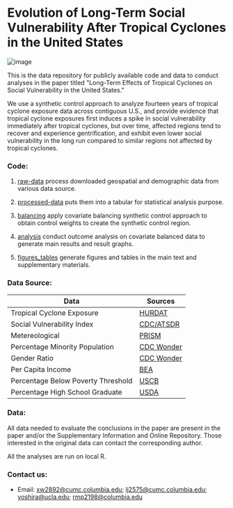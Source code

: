 # Evolution of Long-Term Social Vulnerability After Tropical Cyclones in the United States

![image](https://github.com/user-attachments/assets/c9d95746-171c-456b-8445-feab8ab6484c)

This is the data repository for publicly available code and data to conduct analyses in the paper titled "Long-Term Effects of Tropical Cyclones on Social Vulnerability in the United States."

We use a synthetic control approach to analyze fourteen years of tropical cyclone exposure data across contiguous U.S., and provide evidence that tropical cyclone exposures first induces a spike in social vulnerability immediately after tropical cyclones, but over time, affected regions tend to recover and experience gentrification, and exhibit even lower social vulnerability in the long run compared to similar regions not affected by tropical cyclones.


### Code:

1. [raw-data](https://github.com/LincoleJ/tropical_cyclone_svi/tree/main/raw-data) process downloaded geospatial and demographic data from various data source.
   
2. [processed-data](https://github.com/LincoleJ/tropical_cyclone_svi/tree/main/processed-data) puts them into a tabular for statistical analysis purpose.
   
3. [balancing](https://github.com/LincoleJ/tropical_cyclone_svi/tree/main/balancing) apply covariate balancing synthetic control approach to obtain control weights to create the synthetic control region.

4. [analysis](https://github.com/LincoleJ/tropical_cyclone_svi/tree/main/analysis) conduct outcome analysis on covariate balanced data to generate main results and result graphs.
   
5. [figures_tables](https://github.com/LincoleJ/tropical_cyclone_svi/tree/main/figures_tables) generate figures and tables in the main text and supplementary materials.


### Data Source:

| Data | Sources |
| --- | --- |
| Tropical Cyclone Exposure | [HURDAT](https://www.aoml.noaa.gov/hrd/hurdat/Data_Storm.html) | 
| Social Vulnerability Index | [CDC/ATSDR](https://www.atsdr.cdc.gov/place-health/php/svi/svi-data-documentation-download.html) |
| Metereological | [PRISM](https://prism.oregonstate.edu/) |
| Percentage Minority Population | [CDC Wonder](https://wonder.cdc.gov/) |
| Gender Ratio | [CDC Wonder](https://wonder.cdc.gov/) |
| Per Capita Income | [BEA](https://www.bea.gov/data/income-saving/personal-income-county-metro-and-other-areas) |
| Percentage Below Poverty Threshold | [USCB](https://www.census.gov/topics/income-poverty/poverty/data/datasets.html) |
| Percentage High School Graduate | [USDA](https://data.ers.usda.gov/reports.aspx?ID=17829)

### Data: 

All data needed to evaluate the conclusions in the paper are present in the paper and/or the Supplementary Information and Online Repository. Those interested in the original data can contact the corresponding author. 

All the analyses are run on local R.


### Contact us: 

* Email: xw2892@cumc.columbia.edu; lj2575@cumc.columbia.edu; yoshira@ucla.edu; rmp2198@columbia.edu
